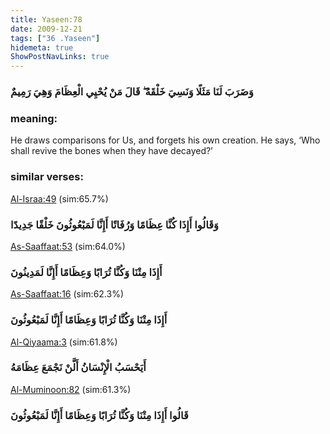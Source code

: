 ```yaml
---
title: Yaseen:78
date: 2009-12-21
tags: ["36 .Yaseen"]
hidemeta: true 
ShowPostNavLinks: true 
---
```

### وَضَرَبَ لَنَا مَثَلًا وَنَسِيَ خَلْقَهُ ۖ قَالَ مَنْ يُحْيِي الْعِظَامَ وَهِيَ رَمِيمٌ
### meaning: 
He draws comparisons for Us, and forgets his own creation. He says, ‘Who shall revive the bones when they have decayed?’
### similar verses: 

[Al-Israa:49](/17/49) (sim:65.7%)

### وَقَالُوا أَإِذَا كُنَّا عِظَامًا وَرُفَاتًا أَإِنَّا لَمَبْعُوثُونَ خَلْقًا جَدِيدًا

[As-Saaffaat:53](/37/53) (sim:64.0%)

### أَإِذَا مِتْنَا وَكُنَّا تُرَابًا وَعِظَامًا أَإِنَّا لَمَدِينُونَ

[As-Saaffaat:16](/37/16) (sim:62.3%)

### أَإِذَا مِتْنَا وَكُنَّا تُرَابًا وَعِظَامًا أَإِنَّا لَمَبْعُوثُونَ

[Al-Qiyaama:3](/75/3) (sim:61.8%)

### أَيَحْسَبُ الْإِنْسَانُ أَلَّنْ نَجْمَعَ عِظَامَهُ

[Al-Muminoon:82](/23/82) (sim:61.3%)

### قَالُوا أَإِذَا مِتْنَا وَكُنَّا تُرَابًا وَعِظَامًا أَإِنَّا لَمَبْعُوثُونَ
